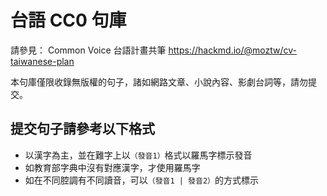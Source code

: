 # 台語 CC0 句庫

請參見： Common Voice 台語計畫共筆 https://hackmd.io/@moztw/cv-taiwanese-plan

本句庫僅限收錄無版權的句子，諸如網路文章、小說內容、影劇台詞等，請勿提交。

## 提交句子請參考以下格式

- 以漢字為主，並在難字上以`（發音1）`格式以羅馬字標示發音
- 如教育部字典中沒有對應漢字，才使用羅馬字
- 如在不同腔調有不同讀音，可以`（發音1 | 發音2）`的方式標示
